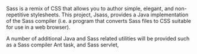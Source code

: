 Sass is a remix of CSS that allows you to author simple, elegant, and non-repetitive stylesheets.  This project, Jsass, provides a Java implementation of the Sass compiler (i.e. a program that converts Sass files to CSS suitable for use in a web browser).

A number of additional Java and Sass related utilities will be provided such as a Sass compiler Ant task, and Sass servlet,